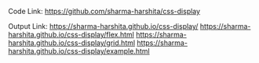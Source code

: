 Code Link: https://github.com/sharma-harshita/css-display

Output Link: https://sharma-harshita.github.io/css-display/
https://sharma-harshita.github.io/css-display/flex.html
https://sharma-harshita.github.io/css-display/grid.html
https://sharma-harshita.github.io/css-display/example.html

